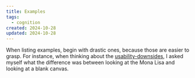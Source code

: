 ```yaml
---
title: Examples
tags:
  - cognition
created: 2024-10-28
updated: 2024-10-28
---
```


When listing examples, begin with drastic ones, because those are easier to grasp. For instance, when thinking about the [usability-downsides](notes/usability-downsides.md), I asked myself what the difference was between looking at the Mona Lisa and looking at a blank canvas.
